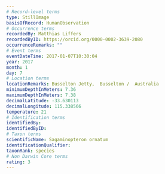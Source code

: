 ```yaml
---
# Record-level terms
type: StillImage
basisOfRecord: HumanObservation
# Occurrence terms
recordedBy: Matthias Liffers
recordedByID: https://orcid.org/0000-0002-3639-2080
occurrenceRemarks: ""
# Event terms
eventDateTime: 2017-01-07T10:30:04
year: 2017
month: 1
day: 7
# Location terms
locationRemarks: Busselton Jetty,  Busselton /  Australia
minimumDepthInMeters: 7.36
maximumDepthInMeters: 7.38
decimalLatitude: -33.630113
decimalLongitude: 115.338566
temperature: 21
# Identification terms
identifiedBy: 
identifiedByID: 
# Taxon terms
scientificName: Sagaminopteron ornatum
identificationQualifier: 
taxonRank: species
# Non Darwin Core terms
rating: 3
---
```

